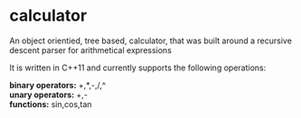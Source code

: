 # calculator
An object orientied, tree based, calculator, that was built around a recursive descent parser for arithmetical expressions

It is written in C++11 and currently supports the following operations:

**binary operators:** +,\*,-,/,^  
**unary operators:** +,-  
**functions:** sin,cos,tan  
